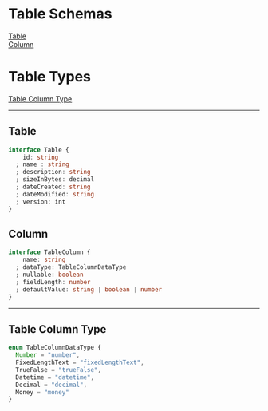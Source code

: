 # Table Schemas

[Table](#table)  
[Column](#column)  

# Table Types
[Table Column Type](#table-column-type)  

---
## Table

```typescript
interface Table {
    id: string
  ; name : string
  ; description: string
  ; sizeInBytes: decimal
  ; dateCreated: string
  ; dateModified: string
  ; version: int
}
```

## Column

```typescript
interface TableColumn {
    name: string
  ; dataType: TableColumnDataType
  ; nullable: boolean
  ; fieldLength: number
  ; defaultValue: string | boolean | number
}
```
---

## Table Column Type
```typescript
enum TableColumnDataType {
  Number = "number",
  FixedLengthText = "fixedLengthText",
  TrueFalse = "trueFalse",
  Datetime = "datetime",
  Decimal = "decimal",
  Money = "money"
}
```
